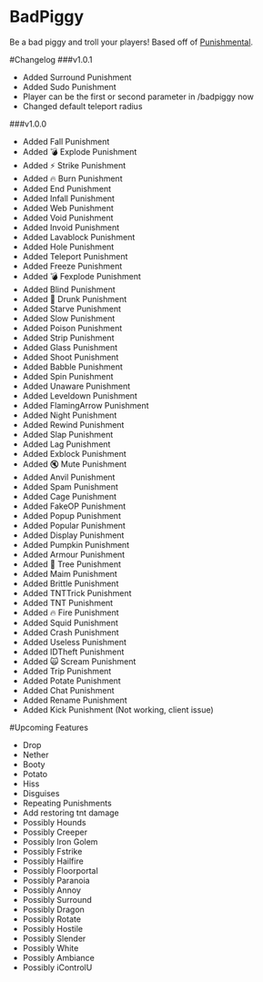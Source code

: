 # BadPiggy
Be a bad piggy and troll your players! Based off of [Punishmental](http://dev.bukkit.org/bukkit-plugins/punishmental/). 

#Changelog
###v1.0.1
* Added Surround Punishment
* Added Sudo Punishment
* Player can be the first or second parameter in /badpiggy now
* Changed default teleport radius

###v1.0.0
* Added Fall Punishment
* Added :bomb: Explode Punishment 
* Added :zap: Strike Punishment
* Added :fire: Burn Punishment
* Added End Punishment
* Added Infall Punishment
* Added Web Punishment
* Added Void Punishment
* Added Invoid Punishment
* Added Lavablock Punishment
* Added Hole Punishment
* Added Teleport Punishment
* Added Freeze Punishment
* Added :bomb: Fexplode Punishment
* Added Blind Punishment
* Added :beer: Drunk Punishment
* Added Starve Punishment
* Added Slow Punishment
* Added Poison Punishment
* Added Strip Punishment
* Added Glass Punishment
* Added Shoot Punishment
* Added Babble Punishment
* Added Spin Punishment
* Added Unaware Punishment
* Added Leveldown Punishment
* Added FlamingArrow Punishment
* Added Night Punishment
* Added Rewind Punishment
* Added Slap Punishment
* Added Lag Punishment
* Added Exblock Punishment
* Added :mute: Mute Punishment
* Added Anvil Punishment
* Added Spam Punishment
* Added Cage Punishment
* Added FakeOP Punishment
* Added Popup Punishment
* Added Popular Punishment
* Added Display Punishment
* Added Pumpkin Punishment
* Added Armour Punishment
* Added :deciduous_tree: Tree Punishment
* Added Maim Punishment
* Added Brittle Punishment
* Added TNTTrick Punishment 
* Added TNT Punishment
* Added :fire: Fire Punishment
* Added Squid Punishment
* Added Crash Punishment
* Added Useless Punishment
* Added IDTheft Punishment
* Added :scream_cat: Scream Punishment
* Added Trip Punishment
* Added Potate Punishment
* Added Chat Punishment
* Added Rename Punishment
* Added Kick Punishment (Not working, client issue)

#Upcoming Features
* Drop
* Nether
* Booty
* Potato
* Hiss
* Disguises
* Repeating Punishments
* Add restoring tnt damage
* Possibly Hounds
* Possibly Creeper
* Possibly Iron Golem
* Possibly Fstrike
* Possibly Hailfire
* Possibly Floorportal
* Possibly Paranoia
* Possibly Annoy
* Possibly Surround
* Possibly Dragon
* Possibly Rotate
* Possibly Hostile
* Possibly Slender
* Possibly White
* Possibly Ambiance
* Possibly iControlU
